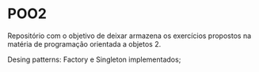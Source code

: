 # POO2
Repositório com o objetivo de deixar armazena os exercícios propostos na matéria de programação orientada a objetos 2.

Desing patterns: Factory e Singleton implementados;
